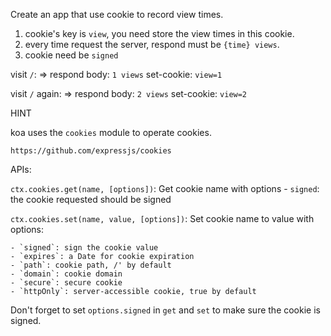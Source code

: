 Create an app that use cookie to record view times.

1. cookie's key is `view`, you need store the view times in this cookie.
2. every time request the server, respond must be `{time} views`.
3. cookie need be `signed`

visit `/`:
=>
respond body: `1 views`
set-cookie: `view=1`

visit `/` again:
=>
respond body: `2 views`
set-cookie: `view=2`

HINT

 koa uses the `cookies` module to operate cookies.

 ```
 https://github.com/expressjs/cookies
 ```

 APIs:

 `ctx.cookies.get(name, [options])`: Get cookie name with options
    - `signed`: the cookie requested should be signed

 `ctx.cookies.set(name, value, [options])`: Set cookie name to value with options:

    - `signed`: sign the cookie value
    - `expires`: a Date for cookie expiration
    - `path`: cookie path, /' by default
    - `domain`: cookie domain
    - `secure`: secure cookie
    - `httpOnly`: server-accessible cookie, true by default

 Don't forget to set `options.signed` in `get` and `set` to make sure the cookie is signed.
